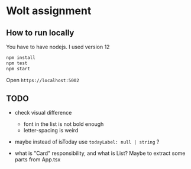 # Wolt assignment

## How to run locally

You have to have nodejs. I used version 12

```sh
npm install
npm test
npm start
```

Open `https://localhost:5002`


## TODO

- check visual difference
  - font in the list is not bold enough
  - letter-spacing is weird

- maybe instead of isToday use `todayLabel: null | string` ?

- what is "Card" responsibility, and what is List? Maybe to extract some parts from App.tsx
